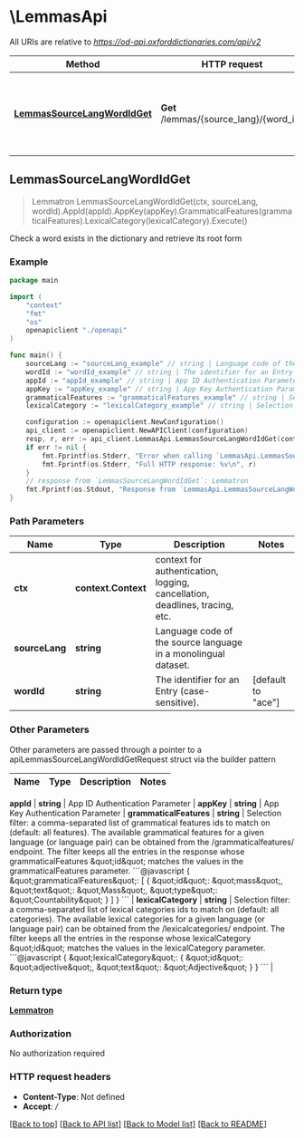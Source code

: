 # \LemmasApi

All URIs are relative to *https://od-api.oxforddictionaries.com/api/v2*

Method | HTTP request | Description
------------- | ------------- | -------------
[**LemmasSourceLangWordIdGet**](LemmasApi.md#LemmasSourceLangWordIdGet) | **Get** /lemmas/{source_lang}/{word_id} | Check a word exists in the dictionary and retrieve its root form



## LemmasSourceLangWordIdGet

> Lemmatron LemmasSourceLangWordIdGet(ctx, sourceLang, wordId).AppId(appId).AppKey(appKey).GrammaticalFeatures(grammaticalFeatures).LexicalCategory(lexicalCategory).Execute()

Check a word exists in the dictionary and retrieve its root form



### Example

```go
package main

import (
    "context"
    "fmt"
    "os"
    openapiclient "./openapi"
)

func main() {
    sourceLang := "sourceLang_example" // string | Language code of the source language in a monolingual dataset.
    wordId := "wordId_example" // string | The identifier for an Entry (case-sensitive). (default to "ace")
    appId := "appId_example" // string | App ID Authentication Parameter
    appKey := "appKey_example" // string | App Key Authentication Parameter
    grammaticalFeatures := "grammaticalFeatures_example" // string | Selection filter: a comma-separated list of grammatical features ids to match on (default: all features). The available grammatical features for a given language (or language pair) can be obtained from the /grammaticalfeatures/ endpoint.  The filter keeps all the entries in the response whose grammaticalFeatures \"id\" matches the values in the grammaticalFeatures parameter. ```@javascript {   \"grammaticalFeatures\": [                           {                               \"id\": \"mass\",                               \"text\": \"Mass\",                               \"type\": \"Countability\"                           }                       ] } ```  (optional)
    lexicalCategory := "lexicalCategory_example" // string | Selection filter: a comma-separated list of lexical categories ids to match on (default: all categories). The available lexical categories for a given language (or language pair) can be obtained from the /lexicalcategories/ endpoint.  The filter keeps all the entries in the response whose lexicalCategory \"id\" matches the values in the lexicalCategory parameter. ```@javascript {   \"lexicalCategory\": {                   \"id\": \"adjective\",                   \"text\": \"Adjective\"               } } ```  (optional)

    configuration := openapiclient.NewConfiguration()
    api_client := openapiclient.NewAPIClient(configuration)
    resp, r, err := api_client.LemmasApi.LemmasSourceLangWordIdGet(context.Background(), sourceLang, wordId).AppId(appId).AppKey(appKey).GrammaticalFeatures(grammaticalFeatures).LexicalCategory(lexicalCategory).Execute()
    if err != nil {
        fmt.Fprintf(os.Stderr, "Error when calling `LemmasApi.LemmasSourceLangWordIdGet``: %v\n", err)
        fmt.Fprintf(os.Stderr, "Full HTTP response: %v\n", r)
    }
    // response from `LemmasSourceLangWordIdGet`: Lemmatron
    fmt.Fprintf(os.Stdout, "Response from `LemmasApi.LemmasSourceLangWordIdGet`: %v\n", resp)
}
```

### Path Parameters


Name | Type | Description  | Notes
------------- | ------------- | ------------- | -------------
**ctx** | **context.Context** | context for authentication, logging, cancellation, deadlines, tracing, etc.
**sourceLang** | **string** | Language code of the source language in a monolingual dataset. | 
**wordId** | **string** | The identifier for an Entry (case-sensitive). | [default to &quot;ace&quot;]

### Other Parameters

Other parameters are passed through a pointer to a apiLemmasSourceLangWordIdGetRequest struct via the builder pattern


Name | Type | Description  | Notes
------------- | ------------- | ------------- | -------------


 **appId** | **string** | App ID Authentication Parameter | 
 **appKey** | **string** | App Key Authentication Parameter | 
 **grammaticalFeatures** | **string** | Selection filter: a comma-separated list of grammatical features ids to match on (default: all features). The available grammatical features for a given language (or language pair) can be obtained from the /grammaticalfeatures/ endpoint.  The filter keeps all the entries in the response whose grammaticalFeatures \&quot;id\&quot; matches the values in the grammaticalFeatures parameter. &#x60;&#x60;&#x60;@javascript {   \&quot;grammaticalFeatures\&quot;: [                           {                               \&quot;id\&quot;: \&quot;mass\&quot;,                               \&quot;text\&quot;: \&quot;Mass\&quot;,                               \&quot;type\&quot;: \&quot;Countability\&quot;                           }                       ] } &#x60;&#x60;&#x60;  | 
 **lexicalCategory** | **string** | Selection filter: a comma-separated list of lexical categories ids to match on (default: all categories). The available lexical categories for a given language (or language pair) can be obtained from the /lexicalcategories/ endpoint.  The filter keeps all the entries in the response whose lexicalCategory \&quot;id\&quot; matches the values in the lexicalCategory parameter. &#x60;&#x60;&#x60;@javascript {   \&quot;lexicalCategory\&quot;: {                   \&quot;id\&quot;: \&quot;adjective\&quot;,                   \&quot;text\&quot;: \&quot;Adjective\&quot;               } } &#x60;&#x60;&#x60;  | 

### Return type

[**Lemmatron**](Lemmatron.md)

### Authorization

No authorization required

### HTTP request headers

- **Content-Type**: Not defined
- **Accept**: */*

[[Back to top]](#) [[Back to API list]](../README.md#documentation-for-api-endpoints)
[[Back to Model list]](../README.md#documentation-for-models)
[[Back to README]](../README.md)

